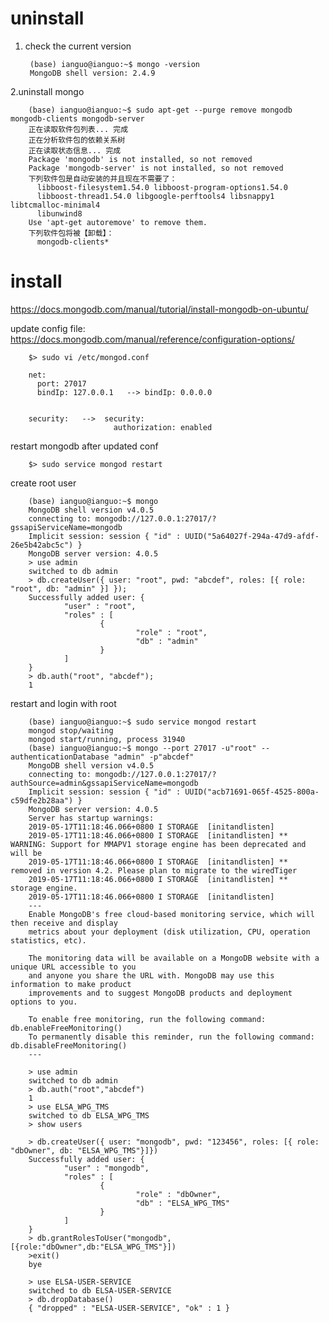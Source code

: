 # uninstall 

1. check the current version

        (base) ianguo@ianguo:~$ mongo -version
        MongoDB shell version: 2.4.9

2.uninstall mongo

        (base) ianguo@ianguo:~$ sudo apt-get --purge remove mongodb mongodb-clients mongodb-server
        正在读取软件包列表... 完成
        正在分析软件包的依赖关系树       
        正在读取状态信息... 完成       
        Package 'mongodb' is not installed, so not removed
        Package 'mongodb-server' is not installed, so not removed
        下列软件包是自动安装的并且现在不需要了：
          libboost-filesystem1.54.0 libboost-program-options1.54.0
          libboost-thread1.54.0 libgoogle-perftools4 libsnappy1 libtcmalloc-minimal4
          libunwind8
        Use 'apt-get autoremove' to remove them.
        下列软件包将被【卸载】：
          mongodb-clients*

# install

https://docs.mongodb.com/manual/tutorial/install-mongodb-on-ubuntu/

update config file:  https://docs.mongodb.com/manual/reference/configuration-options/

        $> sudo vi /etc/mongod.conf 
        
        net:
          port: 27017    
          bindIp: 127.0.0.1   --> bindIp: 0.0.0.0 


        security:   -->  security:
                           authorization: enabled

restart mongodb after updated conf

        $> sudo service mongod restart
        
create root user

        (base) ianguo@ianguo:~$ mongo
        MongoDB shell version v4.0.5
        connecting to: mongodb://127.0.0.1:27017/?gssapiServiceName=mongodb
        Implicit session: session { "id" : UUID("5a64027f-294a-47d9-afdf-26e5b42abc5c") }
        MongoDB server version: 4.0.5
        > use admin
        switched to db admin
        > db.createUser({ user: "root", pwd: "abcdef", roles: [{ role: "root", db: "admin" }] });
        Successfully added user: {
                "user" : "root",
                "roles" : [
                        {
                                "role" : "root",
                                "db" : "admin"
                        }
                ]
        }
        > db.auth("root", "abcdef");
        1
restart and login with root 

        (base) ianguo@ianguo:~$ sudo service mongod restart
        mongod stop/waiting
        mongod start/running, process 31940
        (base) ianguo@ianguo:~$ mongo --port 27017 -u"root" --authenticationDatabase "admin" -p"abcdef"
        MongoDB shell version v4.0.5
        connecting to: mongodb://127.0.0.1:27017/?authSource=admin&gssapiServiceName=mongodb
        Implicit session: session { "id" : UUID("acb71691-065f-4525-800a-c59dfe2b28aa") }
        MongoDB server version: 4.0.5
        Server has startup warnings: 
        2019-05-17T11:18:46.066+0800 I STORAGE  [initandlisten] 
        2019-05-17T11:18:46.066+0800 I STORAGE  [initandlisten] ** WARNING: Support for MMAPV1 storage engine has been deprecated and will be
        2019-05-17T11:18:46.066+0800 I STORAGE  [initandlisten] **          removed in version 4.2. Please plan to migrate to the wiredTiger
        2019-05-17T11:18:46.066+0800 I STORAGE  [initandlisten] **          storage engine.
        2019-05-17T11:18:46.066+0800 I STORAGE  [initandlisten] 
        ---
        Enable MongoDB's free cloud-based monitoring service, which will then receive and display
        metrics about your deployment (disk utilization, CPU, operation statistics, etc).

        The monitoring data will be available on a MongoDB website with a unique URL accessible to you
        and anyone you share the URL with. MongoDB may use this information to make product
        improvements and to suggest MongoDB products and deployment options to you.

        To enable free monitoring, run the following command: db.enableFreeMonitoring()
        To permanently disable this reminder, run the following command: db.disableFreeMonitoring()
        ---

        > use admin
        switched to db admin
        > db.auth("root","abcdef")
        1
        > use ELSA_WPG_TMS
        switched to db ELSA_WPG_TMS
        > show users
        
        > db.createUser({ user: "mongodb", pwd: "123456", roles: [{ role: "dbOwner", db: "ELSA_WPG_TMS"}]})
        Successfully added user: {
                "user" : "mongodb",
                "roles" : [
                        {
                                "role" : "dbOwner",
                                "db" : "ELSA_WPG_TMS"
                        }
                ]
        }
        > db.grantRolesToUser("mongodb",[{role:"dbOwner",db:"ELSA_WPG_TMS"}])
        >exit()
        bye

        > use ELSA-USER-SERVICE
        switched to db ELSA-USER-SERVICE
        > db.dropDatabase()
        { "dropped" : "ELSA-USER-SERVICE", "ok" : 1 }
